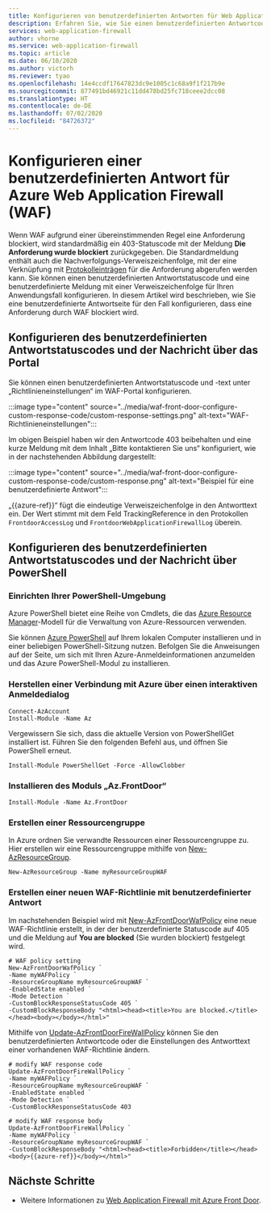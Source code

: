 ```yaml
---
title: Konfigurieren von benutzerdefinierten Antworten für Web Application Firewall (WAF) mit Azure Front Door
description: Erfahren Sie, wie Sie einen benutzerdefinierten Antwortcode und eine Meldung für den Fall konfigurieren, dass eine Anforderung durch WAF blockiert wird.
services: web-application-firewall
author: vhorne
ms.service: web-application-firewall
ms.topic: article
ms.date: 06/10/2020
ms.author: victorh
ms.reviewer: tyao
ms.openlocfilehash: 14e4ccdf17647823dc9e1005c1c68a9f1f217b9e
ms.sourcegitcommit: 877491bd46921c11dd478bd25fc718ceee2dcc08
ms.translationtype: HT
ms.contentlocale: de-DE
ms.lasthandoff: 07/02/2020
ms.locfileid: "84726372"
---
```

# <a name="configure-a-custom-response-for-azure-web-application-firewall-waf"></a>Konfigurieren einer benutzerdefinierten Antwort für Azure Web Application Firewall (WAF)

Wenn WAF aufgrund einer übereinstimmenden Regel eine Anforderung blockiert, wird standardmäßig ein 403-Statuscode mit der Meldung **Die Anforderung wurde blockiert** zurückgegeben. Die Standardmeldung enthält auch die Nachverfolgungs-Verweiszeichenfolge, mit der eine Verknüpfung mit [Protokolleinträgen](https://docs.microsoft.com/azure/web-application-firewall/afds/waf-front-door-monitor) für die Anforderung abgerufen werden kann.  Sie können einen benutzerdefinierten Antwortstatuscode und eine benutzerdefinierte Meldung mit einer Verweiszeichenfolge für Ihren Anwendungsfall konfigurieren. In diesem Artikel wird beschrieben, wie Sie eine benutzerdefinierte Antwortseite für den Fall konfigurieren, dass eine Anforderung durch WAF blockiert wird.

## <a name="configure-custom-response-status-code-and-message-use-portal"></a>Konfigurieren des benutzerdefinierten Antwortstatuscodes und der Nachricht über das Portal

Sie können einen benutzerdefinierten Antwortstatuscode und -text unter „Richtlinieneinstellungen“ im WAF-Portal konfigurieren.

:::image type="content" source="../media/waf-front-door-configure-custom-response-code/custom-response-settings.png" alt-text="WAF-Richtlinieneinstellungen":::

Im obigen Beispiel haben wir den Antwortcode 403 beibehalten und eine kurze Meldung mit dem Inhalt „Bitte kontaktieren Sie uns“ konfiguriert, wie in der nachstehenden Abbildung dargestellt:

:::image type="content" source="../media/waf-front-door-configure-custom-response-code/custom-response.png" alt-text="Beispiel für eine benutzerdefinierte Antwort":::

„{{azure-ref}}“ fügt die eindeutige Verweiszeichenfolge in den Antworttext ein. Der Wert stimmt mit dem Feld TrackingReference in den Protokollen `FrontdoorAccessLog` und `FrontdoorWebApplicationFirewallLog` überein.

## <a name="configure-custom-response-status-code-and-message-use-powershell"></a>Konfigurieren des benutzerdefinierten Antwortstatuscodes und der Nachricht über PowerShell

### <a name="set-up-your-powershell-environment"></a>Einrichten Ihrer PowerShell-Umgebung

Azure PowerShell bietet eine Reihe von Cmdlets, die das [Azure Resource Manager](https://docs.microsoft.com/azure/azure-resource-manager/resource-group-overview)-Modell für die Verwaltung von Azure-Ressourcen verwenden. 

Sie können [Azure PowerShell](https://docs.microsoft.com/powershell/azure/overview) auf Ihrem lokalen Computer installieren und in einer beliebigen PowerShell-Sitzung nutzen. Befolgen Sie die Anweisungen auf der Seite, um sich mit Ihren Azure-Anmeldeinformationen anzumelden und das Azure PowerShell-Modul zu installieren.

### <a name="connect-to-azure-with-an-interactive-dialog-for-sign-in"></a>Herstellen einer Verbindung mit Azure über einen interaktiven Anmeldedialog

```
Connect-AzAccount
Install-Module -Name Az

```
Vergewissern Sie sich, dass die aktuelle Version von PowerShellGet installiert ist. Führen Sie den folgenden Befehl aus, und öffnen Sie PowerShell erneut.
```
Install-Module PowerShellGet -Force -AllowClobber
``` 
### <a name="install-azfrontdoor-module"></a>Installieren des Moduls „Az.FrontDoor“ 

```
Install-Module -Name Az.FrontDoor
```

### <a name="create-a-resource-group"></a>Erstellen einer Ressourcengruppe

In Azure ordnen Sie verwandte Ressourcen einer Ressourcengruppe zu. Hier erstellen wir eine Ressourcengruppe mithilfe von [New-AzResourceGroup](/powershell/module/Az.resources/new-Azresourcegroup).

```azurepowershell-interactive
New-AzResourceGroup -Name myResourceGroupWAF
```

### <a name="create-a-new-waf-policy-with-custom-response"></a>Erstellen einer neuen WAF-Richtlinie mit benutzerdefinierter Antwort 

Im nachstehenden Beispiel wird mit [New-AzFrontDoorWafPolicy](/powershell/module/az.frontdoor/new-azfrontdoorwafpolicy) eine neue WAF-Richtlinie erstellt, in der der benutzerdefinierte Statuscode auf 405 und die Meldung auf **You are blocked** (Sie wurden blockiert) festgelegt wird.

```azurepowershell
# WAF policy setting
New-AzFrontDoorWafPolicy `
-Name myWAFPolicy `
-ResourceGroupName myResourceGroupWAF `
-EnabledState enabled `
-Mode Detection `
-CustomBlockResponseStatusCode 405 `
-CustomBlockResponseBody "<html><head><title>You are blocked.</title></head><body></body></html>"
```

Mithilfe von [Update-AzFrontDoorFireWallPolicy](/powershell/module/az.frontdoor/Update-AzFrontDoorWafPolicy) können Sie den benutzerdefinierten Antwortcode oder die Einstellungen des Antworttext einer vorhandenen WAF-Richtlinie ändern.

```azurepowershell
# modify WAF response code
Update-AzFrontDoorFireWallPolicy `
-Name myWAFPolicy `
-ResourceGroupName myResourceGroupWAF `
-EnabledState enabled `
-Mode Detection `
-CustomBlockResponseStatusCode 403
```

```azurepowershell
# modify WAF response body
Update-AzFrontDoorFireWallPolicy `
-Name myWAFPolicy `
-ResourceGroupName myResourceGroupWAF `
-CustomBlockResponseBody "<html><head><title>Forbidden</title></head><body>{{azure-ref}}</body></html>"
```

## <a name="next-steps"></a>Nächste Schritte
- Weitere Informationen zu [Web Application Firewall mit Azure Front Door](../afds/afds-overview.md).